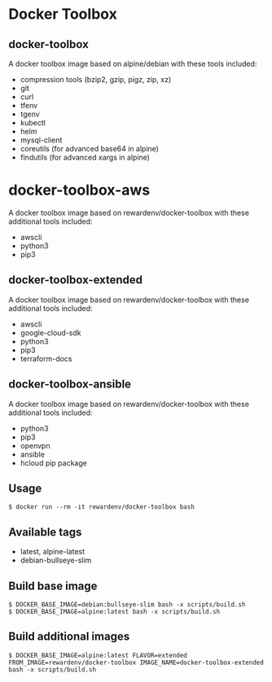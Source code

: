 # Docker Toolbox

## docker-toolbox

A docker toolbox image based on alpine/debian with these tools included:
- compression tools (bzip2, gzip, pigz, zip, xz)
- git
- curl
- tfenv
- tgenv
- kubectl
- helm
- mysql-client
- coreutils (for advanced base64 in alpine)
- findutils (for advanced xargs in alpine)

# docker-toolbox-aws

A docker toolbox image based on rewardenv/docker-toolbox with these additional tools included:
- awscli
- python3
- pip3

## docker-toolbox-extended

A docker toolbox image based on rewardenv/docker-toolbox with these additional tools included:
- awscli
- google-cloud-sdk
- python3
- pip3
- terraform-docs

## docker-toolbox-ansible

A docker toolbox image based on rewardenv/docker-toolbox with these additional tools included:
- python3
- pip3
- openvpn
- ansible
- hcloud pip package

## Usage

```console
$ docker run --rm -it rewardenv/docker-toolbox bash
```

## Available tags

- latest, alpine-latest
- debian-bullseye-slim

## Build base image

```
$ DOCKER_BASE_IMAGE=debian:bullseye-slim bash -x scripts/build.sh
$ DOCKER_BASE_IMAGE=alpine:latest bash -x scripts/build.sh  
```

## Build additional images

```console
$ DOCKER_BASE_IMAGE=alpine:latest FLAVOR=extended FROM_IMAGE=rewardenv/docker-toolbox IMAGE_NAME=docker-toolbox-extended bash -x scripts/build.sh
```